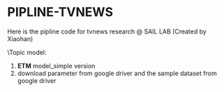 # PIPLINE-TVNEWS
 Here is the pipline code for tvnews research @ SAIL LAB (Created by Xiaohan)
 
\Topic model:

1. **ETM** model_simple version
2. download parameter from google driver and the sample dataset from google driver
